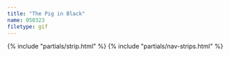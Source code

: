 ```yaml
---
title: "The Pig in Black"
name: 050323
filetype: gif
---
```


{% include "partials/strip.html" %}
{% include "partials/nav-strips.html" %}